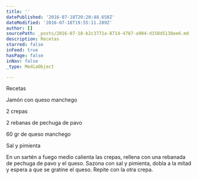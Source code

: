```yaml
---
title: ''
datePublished: '2016-07-18T20:20:48.658Z'
dateModified: '2016-07-18T19:55:11.289Z'
author: []
sourcePath: _posts/2016-07-18-b2c3771a-8714-4787-a904-d150d5138ee6.md
description: Recetas
starred: false
inFeed: true
hasPage: false
inNav: false
_type: MediaObject

---
```

Recetas

Jamón con queso manchego 

2 crepas

2 rebanas de pechuga de pavo

60 gr de queso manchego

Sal y pimienta

En un sartén a fuego medio calienta las crepas, rellena con una rebanada de pechuga de pavo y el queso. Sazona con sal y pimienta, dobla a la mitad y espera a que se gratine el queso. Repite con la otra crepa.